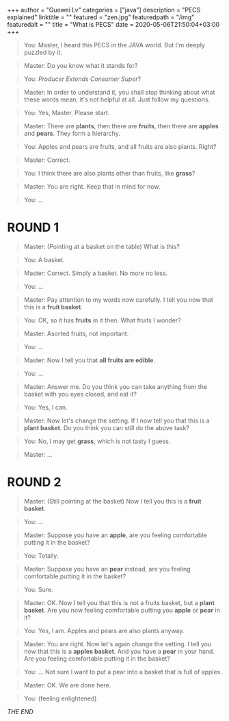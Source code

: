 +++
author = "Guowei Lv"
categories = ["java"]
description = "PECS explained"
linktitle = ""
featured = "zen.jpg"
featuredpath = "/img"
featuredalt = ""
title = "What is PECS"
date = 2020-05-06T21:50:04+03:00
+++

>You: Master, I heard this PECS in the JAVA world. But I'm deeply puzzled by it.

>Master: Do you know what it stands for?

>You: *Producer Extends Consumer Super*?

>Master: In order to understand it, you shall stop thinking about what these words mean, it's not helpful at all. Just follow my questions.

>You: Yes, Master. Please start.


>Master: There are **plants**, then there are **fruits**, then there are **apples** and **pears**. They form a hierarchy.

>You: Apples and pears are fruits, and all fruits are also plants. Right?

>Master: Correct.

>You: I think there are also plants other than fruits, like **grass**?

>Master: You are right. Keep that in mind for now.

>You: ...

# ROUND 1

>Master: (Pointing at a basket on the table) What is this?

>You: A basket.

>Master: Correct. Simply a basket. No more no less.

>You: ...

>Master: Pay attention to my words now carefully. I tell you now that this is a **fruit basket**.

>You: OK, so it has **fruits** in it then. What fruits I wonder?

>Master: Asorted fruits, not important.

>You: ...

>Master: Now I tell you that **all fruits are edible**.

>You: ...

>Master: Answer me. Do you think you can take anything from the basket with you eyes closed, and eat it?

>You: Yes, I can.

>Master: Now let's change the setting. If I now tell you that this is a **plant basket**. Do you think you can still do the above task?

>You: No, I may get **grass**, which is not tasty I guess.

>Master: ...



# ROUND 2

>Master: (Still pointing at the basket) Now I tell you this is a **fruit basket**.

>You: ...

>Master: Suppose you have an **apple**, are you feeling comfortable putting it in the basket?

>You: Totally.

>Master: Suppose you have an **pear** instead, are you feeling comfortable putting it in the basket?

>You: Sure.

>Master: OK. Now I tell you that this is not a fruits basket, but a **plant basket**. Are you now feeling comfortable putting you **apple** or **pear** in it?

>You: Yes, I am. Apples and pears are also plants anyway.

>Master: You are right. Now let's again change the setting. I tell you now that this is a **apples basket**. And you have a **pear** in your hand. Are you feeling comfortable putting it in the basket?

>You: ... Not sure I want to put a pear into a basket that is full of apples.

>Master: OK. We are done here.

>You: (feeling enlightened)

*THE END*
